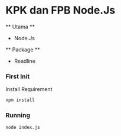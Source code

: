 # KPK dan FPB Node.Js

** Utama **
- Node.Js

** Package **
- Readline

### First Init
Install Requirement

```bash
npm install
```

### Running
```bash
node index.js
```
